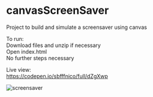 # canvasScreenSaver
Project to build and simulate a screensaver using canvas

To run:<br />
Download files and unzip if necessary<br />
Open index.html<br />
No further steps necessary<br />

Live view:<br />
https://codepen.io/sbfffnico/full/dZgXwp<br />

![screensaver](https://user-images.githubusercontent.com/25241345/194815802-0273790f-1ea5-4172-ba6e-7e7a5da6141e.JPG)
